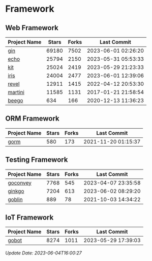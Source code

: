 # Framework

## Web Framework
| Project Name | Stars | Forks | Last Commit |
| ------------ | ----- | ----- | ----------- |
| [gin](https://github.com/gin-gonic/gin) | 69180 | 7502 | 2023-06-01 02:26:20 |
| [echo](https://github.com/labstack/echo) | 25794 | 2150 | 2023-05-31 05:53:33 |
| [kit](https://github.com/go-kit/kit) | 25024 | 2419 | 2023-05-29 21:23:33 |
| [iris](https://github.com/kataras/iris) | 24004 | 2477 | 2023-06-01 12:39:06 |
| [revel](https://github.com/revel/revel) | 12911 | 1415 | 2022-04-12 20:53:30 |
| [martini](https://github.com/go-martini/martini) | 11585 | 1131 | 2017-01-21 21:58:54 |
| [beego](https://github.com/astaxie/beego) | 634 | 166 | 2020-12-13 11:36:23 |

## ORM Framework
| Project Name | Stars | Forks | Last Commit |
| ------------ | ----- | ----- | ----------- |
| [gorm](https://github.com/jinzhu/gorm) | 580 | 173 | 2021-11-20 01:15:37 |

## Testing Framework
| Project Name | Stars | Forks | Last Commit |
| ------------ | ----- | ----- | ----------- |
| [goconvey](https://github.com/smartystreets/goconvey) | 7768 | 545 | 2023-04-07 23:35:58 |
| [ginkgo](https://github.com/onsi/ginkgo) | 7204 | 613 | 2023-06-02 08:29:20 |
| [goblin](https://github.com/franela/goblin) | 889 | 78 | 2021-10-03 14:34:22 |

## IoT Framework
| Project Name | Stars | Forks | Last Commit |
| ------------ | ----- | ----- | ----------- |
| [gobot](https://github.com/hybridgroup/gobot) | 8274 | 1011 | 2023-05-29 17:39:03 |

*Update Date: 2023-06-04T16:00:27*
